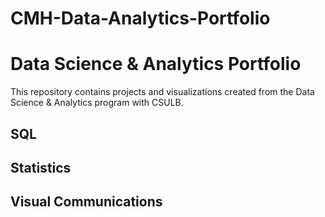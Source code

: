 # CMH-Data-Analytics-Portfolio
# Data Science & Analytics Portfolio
This repository contains projects and visualizations created from the Data Science & Analytics program with CSULB.

## SQL

## Statistics

## Visual Communications
